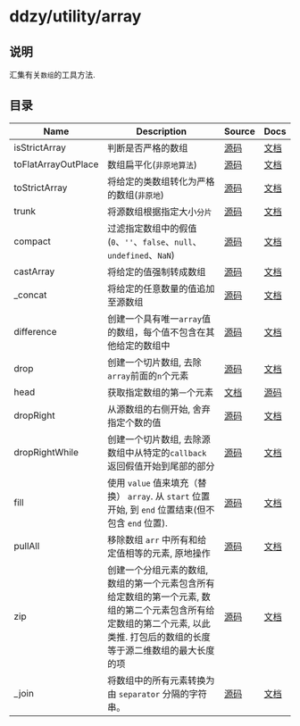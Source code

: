 # ddzy/utility/array

## 说明

汇集有关`数组`的工具方法.

## 目录

| Name                | Description                                                                                                                                                                  | Source                                                                             | Docs                                                                                              |
| ------------------- | ---------------------------------------------------------------------------------------------------------------------------------------------------------------------------- | ---------------------------------------------------------------------------------- | ------------------------------------------------------------------------------------------------- |
| isStrictArray       | 判断是否严格的数组                                                                                                                                                           | [源码](./isStrictArray/index.ts)                                                   | [文档](https://ddzy.gitbook.io/ts-utility-plugins-docs/utility/utility-array/isstrictarray)       |
| toFlatArrayOutPlace | 数组扁平化(`非原地算法`)                                                                                                                                                     | [源码](./toFlatArrayOutPlace/index.ts)                                             | [文档](https://ddzy.gitbook.io/ts-utility-plugins-docs/utility/utility-array/toflatarrayoutplace) |
| toStrictArray       | 将给定的类数组转化为严格的数组(`非原地`)                                                                                                                                     | [源码](./toStrictArray/index.ts)                                                   | [文档](https://ddzy.gitbook.io/ts-utility-plugins-docs/utility/utility-array/tostrictarray)       |
| trunk               | 将源数组根据指定大小`分片`                                                                                                                                                   | [源码](./trunk/index.ts)                                                           | [文档](https://ddzy.gitbook.io/ts-utility-plugins-docs/utility/utility-array/trunk)               |
| compact             | 过滤指定数组中的假值(`0`、`''`、`false`、`null`、`undefined`、`NaN`)                                                                                                         | [源码](./compact/index.ts)                                                         | [文档](https://ddzy.gitbook.io/ts-utility-plugins-docs/utility/utility-array/compact)             |
| castArray           | 将给定的值强制转成数组                                                                                                                                                       | [源码](./castArray/index.ts)                                                       | [文档](https://ddzy.gitbook.io/ts-utility-plugins-docs/utility/utility-array/castarray)           |
| _concat             | 将给定的任意数量的值追加至源数组                                                                                                                                             | [源码](./_concat/index.ts)                                                         | [文档](https://ddzy.gitbook.io/ts-utility-plugins-docs/utility/utility-array/_concat)             |
| difference          | 创建一个具有唯一`array`值的数组，每个值不包含在其他给定的数组中                                                                                                              | [源码](./difference/index.ts)                                                      | [文档](https://ddzy.gitbook.io/ts-utility-plugins-docs/utility/utility-array/difference)          |
| drop                | 创建一个切片数组, 去除`array`前面的`n`个元素                                                                                                                                 | [源码](./drop/index.ts)                                                            | [文档](https://ddzy.gitbook.io/ts-utility-plugins-docs/utility/utility-array/drop)                |
| head                | 获取指定数组的第`一`个元素                                                                                                                                                   | [文档](https://ddzy.gitbook.io/ts-utility-plugins-docs/utility/utility-array/head) | [源码](./head/index.ts)                                                                           |
| dropRight           | 从源数组的右侧开始, 舍弃指定个数的值                                                                                                                                         | [源码](./dropRight/index.ts)                                                       | [文档](https://ddzy.gitbook.io/ts-utility-plugins-docs/utility/utility-array/dropright)           |
| dropRightWhile      | 创建一个切片数组, 去除源数组中从特定的`callback`返回假值开始到尾部的部分                                                                                                     | [源码](./dropRightWhile/index.ts)                                                  | [文档](https://ddzy.gitbook.io/ts-utility-plugins-docs/utility/utility-array/droprightwhile)      |
| fill                | 使用 `value` 值来填充（替换） `array`. 从 `start` 位置开始, 到 `end` 位置结束(但不包含 `end` 位置).                                                                          | [源码](./fill/index.ts)                                                            | [文档](https://ddzy.gitbook.io/ts-utility-plugins-docs/utility/utility-array/fill)                |
| pullAll             | 移除数组 `arr` 中所有和给定值相等的元素, 原地操作                                                                                                                            | [源码](./pullAll/index.ts)                                                         | [文档](https://ddzy.gitbook.io/ts-utility-plugins-docs/utility/utility-array/pullall)             |
| zip                 | 创建一个分组元素的数组, 数组的第一个元素包含所有给定数组的第一个元素, 数组的第二个元素包含所有给定数组的第二个元素, 以此类推. 打包后的数组的长度等于源二维数组的最大长度的项 | [源码](./zip/index.ts)                                                             | [文档](https://ddzy.gitbook.io/ts-utility-plugins-docs/utility/utility-array/zip)                 |
| _join               | 将数组中的所有元素转换为由 `separator` 分隔的字符串。                                                                                                                        | [源码](./_join/index.ts)                                                           | [文档](https://ddzy.gitbook.io/ts-utility-plugins-docs/utility/utility-array/_join)               |